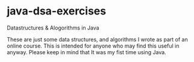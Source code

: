 # java-dsa-exercises
Datastructures &amp; Alogorithms in Java

These are just some data structures, and algorithms I wrote as part of an online course.
This is intended for anyone who may find this useful in anyway.
Please keep in mind that It was my fist time using Java.
